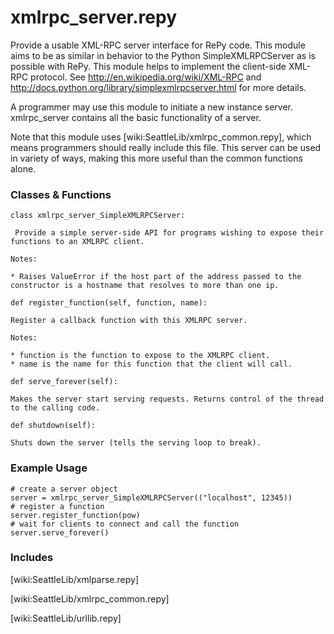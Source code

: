 # xmlrpc_server.repy

Provide a usable XML-RPC server interface for RePy code. This module aims to be as similar in behavior to the Python SimpleXMLRPCServer as is possible with RePy. This module helps to implement the client-side XML-RPC protocol. See http://en.wikipedia.org/wiki/XML-RPC and http://docs.python.org/library/simplexmlrpcserver.html for more details.

A programmer may use this module to initiate a new instance server. xmlrpc_server contains all the basic functionality of a server.

Note that this module uses [wiki:SeattleLib/xmlrpc_common.repy], which means programmers should really include this file. This server can be used in variety of ways, making this more useful than the common functions alone.

### Classes & Functions
```
class xmlrpc_server_SimpleXMLRPCServer:
```
     Provide a simple server-side API for programs wishing to expose their functions to an XMLRPC client.

    Notes:

    * Raises ValueError if the host part of the address passed to the constructor is a hostname that resolves to more than one ip.

```
def register_function(self, function, name):
```
    Register a callback function with this XMLRPC server.

    Notes:

    * function is the function to expose to the XMLRPC client.
    * name is the name for this function that the client will call.

```
def serve_forever(self):
```
    Makes the server start serving requests. Returns control of the thread to the calling code.

```
def shutdown(self):
```
    Shuts down the server (tells the serving loop to break).

### Example Usage

```
# create a server object
server = xmlrpc_server_SimpleXMLRPCServer(("localhost", 12345))
# register a function
server.register_function(pow)
# wait for clients to connect and call the function
server.serve_forever()
```

### Includes
[wiki:SeattleLib/xmlparse.repy]

[wiki:SeattleLib/xmlrpc_common.repy]

[wiki:SeattleLib/urllib.repy]

